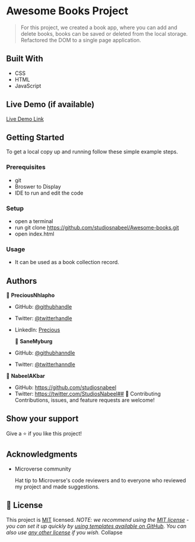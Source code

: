 # Awesome Books Project

> For this project, we created a book app, where you can add and delete books, books can be saved or deleted from the local storage. Refactored the DOM to a single page application.

## Built With

- CSS
- HTML
- JavaScript

## Live Demo (if available)

[Live Demo Link](https://livedemo.com)

## Getting Started

To get a local copy up and running follow these simple example steps.

### Prerequisites

- git
- Broswer to Display
- IDE to run and edit the code

### Setup

- open a terminal
- run git clone https://github.com/studiosnabeel/Awesome-books.git
- open index.html

### Usage

- It can be used as a book collection record.

## Authors

👤 **PreciousNhlapho**

- GitHub: [@githubhandle](https://github.com/Ambient567/Portfolio-setup-and-mobile-first.git)
- Twitter: [@twitterhandle](https://twitter.com/pnhlapho59@gmail.com)
- LinkedIn: [Precious](https://)

  👤 **SaneMyburg**

- GitHub: [@githubhanndle](https://github.com/SaneMyburg)
- Twitter: [@twitterhanndle](https://twitter.com/SaneMyburg)

👤 **NabeelAKbar**

- GitHub: https://github.com/studiosnabeel
- Twitter: https://twitter.com/StudiosNabeel## 🤝 Contributing
  Contributions, issues, and feature requests are welcome!

## Show your support

Give a ⭐ if you like this project!

## Acknowledgments

- Microverse community

  Hat tip to Microverse's code reviewers and to everyone who reviewed my project and made suggestions.

## 📝 License

This project is [MIT](./LICENSE) licensed.
_NOTE: we recommend using the [MIT license](https://choosealicense.com/licenses/mit/) - you can set it up quickly by [using templates available on GitHub](https://docs.github.com/en/communities/setting-up-your-project-for-healthy-contributions/adding-a-license-to-a-repository). You can also use [any other license](https://choosealicense.com/licenses/) if you wish._
Collapse
